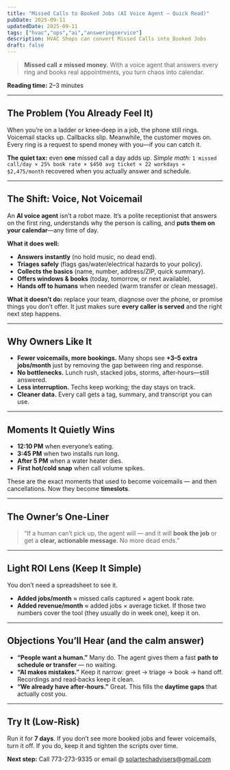 ```yaml
---
title: "Missed Calls to Booked Jobs (AI Voice Agent — Quick Read)"
pubDate: 2025-09-11
updatedDate: 2025-09-11
tags: ["hvac","ops","ai","answeringservice"]
description: HVAC Shops can convert Missed Calls into Booked Jobs
draft: false
---
```


> **Missed call ≠ missed money.** With a voice agent that answers every ring and books real appointments, you turn chaos into calendar.

**Reading time:** 2–3 minutes

---

## The Problem (You Already Feel It)

When you’re on a ladder or knee‑deep in a job, the phone still rings. Voicemail stacks up. Callbacks slip. Meanwhile, the customer moves on. Every ring is a request to spend money with you—if you can catch it.

**The quiet tax:** even **one** missed call a day adds up.
*Simple math:* `1 missed call/day × 25% book rate × $450 avg ticket × 22 workdays ≈ $2,475/month` recovered when you actually answer and schedule.

---

## The Shift: Voice, Not Voicemail

An **AI voice agent** isn’t a robot maze. It’s a polite receptionist that answers on the first ring, understands why the person is calling, and **puts them on your calendar**—any time of day.

**What it does well:**

* **Answers instantly** (no hold music, no dead end).
* **Triages safely** (flags gas/water/electrical hazards to your policy).
* **Collects the basics** (name, number, address/ZIP, quick summary).
* **Offers windows & books** (today, tomorrow, or next available).
* **Hands off to humans** when needed (warm transfer or clean message).

**What it doesn’t do:** replace your team, diagnose over the phone, or promise things you don’t offer. It just makes sure **every caller is served** and the right next step happens.

---

## Why Owners Like It

* **Fewer voicemails, more bookings.** Many shops see **+3–5 extra jobs/month** just by removing the gap between ring and response.
* **No bottlenecks.** Lunch rush, stacked jobs, storms, after‑hours—still answered.
* **Less interruption.** Techs keep working; the day stays on track.
* **Cleaner data.** Every call gets a tag, summary, and transcript you can use.

---

## Moments It Quietly Wins

* **12:10 PM** when everyone’s eating.
* **3:45 PM** when two installs run long.
* **After 5 PM** when a water heater dies.
* **First hot/cold snap** when call volume spikes.

These are the exact moments that used to become voicemails — and then cancellations. Now they become **timeslots**.

---

## The Owner’s One‑Liner

> “If a human can’t pick up, the agent will — and it will **book the job** or get a **clear, actionable message**. No more dead ends.”

---

## Light ROI Lens (Keep It Simple)

You don’t need a spreadsheet to see it.

* **Added jobs/month** ≈ missed calls captured × agent book rate.
* **Added revenue/month** ≈ added jobs × average ticket.
  If those two numbers cover the tool (they usually do in week one), keep it on.

---

## Objections You’ll Hear (and the calm answer)

* **“People want a human.”** Many do. The agent gives them a fast **path to schedule or transfer** — no waiting.
* **“AI makes mistakes.”** Keep it narrow: greet → triage → book → hand off. Recordings and read‑backs keep it clean.
* **“We already have after‑hours.”** Great. This fills the **daytime gaps** that actually cost you.

---

## Try It (Low‑Risk)

Run it for **7 days**. If you don’t see more booked jobs and fewer voicemails, turn it off. If you do, keep it and tighten the scripts over time.

**Next step:** Call 773-273-9335  or email @ solartechadvisers@gmail.com
